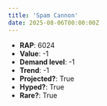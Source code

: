 ```yaml
---
title: 'Spam Cannon'
date: 2025-08-06T00:00:00Z
---
```

- **RAP**: 6024
- **Value**: -1
- **Demand level**: -1
- **Trend**: -1
- **Projected?**: True
- **Hyped?**: True
- **Rare?**: True
